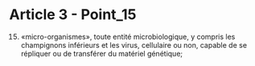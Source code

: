 # Article 3 - Point_15

15) «micro-organismes», toute entité microbiologique, y compris les champignons inférieurs et les virus, cellulaire ou non, capable de se répliquer ou de transférer du matériel génétique;